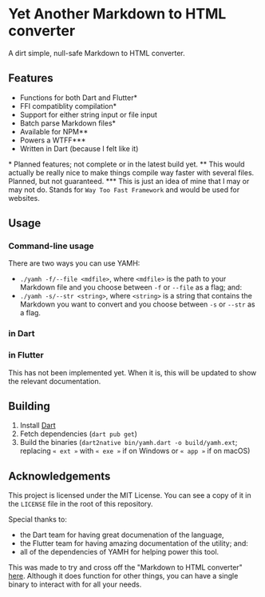 # Yet Another Markdown to HTML converter
A dirt simple, null-safe Markdown to HTML converter.

## Features
- Functions for both Dart and Flutter\*
- FFI compatiblity compilation\*
- Support for either string input or file input
- Batch parse Markdown files\*
- Available for NPM\*\*
- Powers a WTFF\*\*\*
- Written in Dart (because I felt like it)

\* Planned features; not complete or in the latest build yet.
\*\* This would actually be really nice to make things compile way faster with several files. Planned, but not guaranteed.
\*\*\* This is just an idea of mine that I may or may not do. Stands for `Way Too Fast Framework` and would be used for websites.

## Usage
### Command-line usage
There are two ways you can use YAMH:
- `./yamh -f/--file <mdfile>`, where `<mdfile>` is the path to your Markdown file and you choose between `-f` or `--file` as a flag; and:
- `./yamh -s/--str <string>`, where `<string>` is a string that contains the Markdown you want to convert and you choose between `-s` or `--str` as a flag.

### in Dart

### in Flutter
This has not been implemented yet. When it is, this will be updated to show the relevant documentation.

## Building
1. Install [Dart](https://dart.dev)
2. Fetch dependencies (`dart pub get`)
3. Build the binaries (`dart2native bin/yamh.dart -o build/yamh.ext`; replacing `« ext »` with `« exe »` if on Windows or `« app »` if on macOS)

## Acknowledgements
This project is licensed under the MIT License. You can see a copy of it in the `LICENSE` file in the root of this repository.

Special thanks to:
- the Dart team for having great documenation of the language,
- the Flutter team for having amazing documentation of the utility; and:
- all of the dependencies of YAMH for helping power this tool.

This was made to try and cross off the "Markdown to HTML converter" [here](http://cyckl.net/idea). Although it does function for other things, you can have a single binary to interact with for all your needs.
